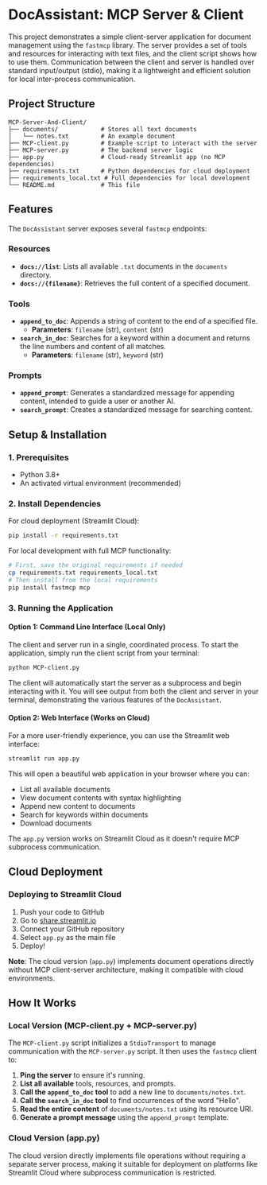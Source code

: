 # DocAssistant: MCP Server & Client

This project demonstrates a simple client-server application for document management using the `fastmcp` library. The server provides a set of tools and resources for interacting with text files, and the client script shows how to use them. Communication between the client and server is handled over standard input/output (stdio), making it a lightweight and efficient solution for local inter-process communication.

## Project Structure

```
MCP-Server-And-Client/
├── documents/            # Stores all text documents
│   └── notes.txt         # An example document
├── MCP-client.py         # Example script to interact with the server
├── MCP-server.py         # The backend server logic
├── app.py                # Cloud-ready Streamlit app (no MCP dependencies)
├── requirements.txt      # Python dependencies for cloud deployment
├── requirements_local.txt # Full dependencies for local development
└── README.md             # This file
```

## Features

The `DocAssistant` server exposes several `fastmcp` endpoints:

### Resources

- **`docs://list`**: Lists all available `.txt` documents in the `documents` directory.
- **`docs://{filename}`**: Retrieves the full content of a specified document.

### Tools

- **`append_to_doc`**: Appends a string of content to the end of a specified file.
  - **Parameters**: `filename` (str), `content` (str)
- **`search_in_doc`**: Searches for a keyword within a document and returns the line numbers and content of all matches.
  - **Parameters**: `filename` (str), `keyword` (str)

### Prompts

- **`append_prompt`**: Generates a standardized message for appending content, intended to guide a user or another AI.
- **`search_prompt`**: Creates a standardized message for searching content.

## Setup & Installation

### 1. Prerequisites

- Python 3.8+
- An activated virtual environment (recommended)

### 2. Install Dependencies

For cloud deployment (Streamlit Cloud):
```bash
pip install -r requirements.txt
```

For local development with full MCP functionality:
```bash
# First, save the original requirements if needed
cp requirements.txt requirements_local.txt
# Then install from the local requirements
pip install fastmcp mcp
```

### 3. Running the Application

#### Option 1: Command Line Interface (Local Only)

The client and server run in a single, coordinated process. To start the application, simply run the client script from your terminal:

```bash
python MCP-client.py
```

The client will automatically start the server as a subprocess and begin interacting with it. You will see output from both the client and server in your terminal, demonstrating the various features of the `DocAssistant`.

#### Option 2: Web Interface (Works on Cloud)

For a more user-friendly experience, you can use the Streamlit web interface:

```bash
streamlit run app.py
```

This will open a beautiful web application in your browser where you can:
- List all available documents
- View document contents with syntax highlighting
- Append new content to documents
- Search for keywords within documents
- Download documents

The `app.py` version works on Streamlit Cloud as it doesn't require MCP subprocess communication.

## Cloud Deployment

### Deploying to Streamlit Cloud

1. Push your code to GitHub
2. Go to [share.streamlit.io](https://share.streamlit.io)
3. Connect your GitHub repository
4. Select `app.py` as the main file
5. Deploy!

**Note**: The cloud version (`app.py`) implements document operations directly without MCP client-server architecture, making it compatible with cloud environments.

## How It Works

### Local Version (MCP-client.py + MCP-server.py)
The `MCP-client.py` script initializes a `StdioTransport` to manage communication with the `MCP-server.py` script. It then uses the `fastmcp` client to:

1.  **Ping the server** to ensure it's running.
2.  **List all available** tools, resources, and prompts.
3.  **Call the `append_to_doc` tool** to add a new line to `documents/notes.txt`.
4.  **Call the `search_in_doc` tool** to find occurrences of the word "Hello".
5.  **Read the entire content** of `documents/notes.txt` using its resource URI.
6.  **Generate a prompt message** using the `append_prompt` template.

### Cloud Version (app.py)
The cloud version directly implements file operations without requiring a separate server process, making it suitable for deployment on platforms like Streamlit Cloud where subprocess communication is restricted. 